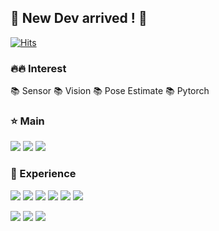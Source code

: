
## 👋 New Dev arrived ! 🌱
[![Hits](https://hits.seeyoufarm.com/api/count/incr/badge.svg?url=https%3A%2F%2Fgithub.com%2Fgjbae1212%2Fhit-counter&count_bg=%238A8A8A&title_bg=%234B4A4B&icon=&icon_color=%23C62828&title=hits&edge_flat=false)](https://hits.seeyoufarm.com)

### 🔥🔥 Interest
📚 Sensor 
📚 Vision
📚 Pose Estimate
📚 Pytorch
  
### ⭐ Main 
<img src="https://img.shields.io/badge/C++-00599C?style=plastic&logo=c%2B%2B&logoColor=white"/></a>
<img src="https://img.shields.io/badge/C-A8B9CC?style=plastic&logo=c%2B%2B&logoColor=WHITE"/></a>
<img src="https://img.shields.io/badge/csharp-512BD4?style=plastic&logo=c%2B%2B&logoColor=WHITE"/></a>


### 📜 Experience

<img src="https://img.shields.io/badge/UE5-0E1128?style=plastic&logo=UnrealEngine&logoColor=white"/></a>
<img src="https://img.shields.io/badge/STM32-03234B?style=plastic&logo=STMicroelectronics&logoColor=white"/></a>
<img src="https://img.shields.io/badge/Oracle-F80000?style=plastic&logo=Oracle&logoColor=white"/></a>
<img src="https://img.shields.io/badge/Arduino-00979D?style=plastic&logo=Arduino&logoColor=white"/></a>
<img src="https://img.shields.io/badge/Git-F05032?style=plastic&logo=Git&logoColor=white"/></a>
<img src="https://img.shields.io/badge/OpenCV-5CE3EE8?style=plastic&logo=OpenCV&logoColor=white"/></a>

<img src="https://img.shields.io/badge/Python-3776AB?style=plastic&logo=python&logoColor=white"/></a>
<img src="https://img.shields.io/badge/Linux-FCC624?style=plastic&logo=Linux&logoColor=white"/></a>
<img src="https://img.shields.io/badge/Ubuntu-E95420?style=plastic&logo=Ubuntu&logoColor=white"/></a> 



